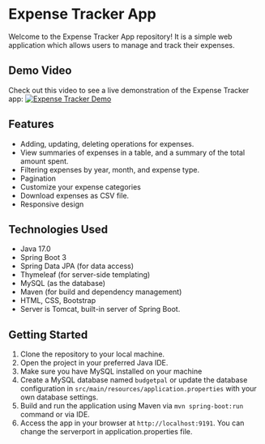 # Expense Tracker App

Welcome to the Expense Tracker App repository! It is a simple web application which allows users to manage and track their expenses. 

## Demo Video

Check out this video to see a live demonstration of the Expense Tracker app:
[![Expense Tracker Demo](https://imgur.com/a/iro1R1H)](https://youtu.be/IlUs0ESfFK4)

## Features

- Adding, updating, deleting operations for expenses.
- View summaries of expenses in a table, and a summary of the total amount spent.
- Filtering expenses by year, month, and expense type.
- Pagination
- Customize your expense categories
- Download expenses as CSV file.
- Responsive design 

## Technologies Used

- Java 17.0
- Spring Boot 3
- Spring Data JPA (for data access)
- Thymeleaf (for server-side templating)
- MySQL (as the database)
- Maven (for build and dependency management)
- HTML, CSS, Bootstrap
- Server is Tomcat, built-in server of Spring Boot.

## Getting Started

1. Clone the repository to your local machine.
2. Open the project in your preferred Java IDE.
3. Make sure you have MySQL installed on your machine
4. Create a MySQL database named `budgetpal` or update the database configuration in `src/main/resources/application.properties` with your own database settings.
6. Build and run the application using Maven via `mvn spring-boot:run` command or via IDE.
7. Access the app in your browser at `http://localhost:9191`. You can change the serverport in application.properties file.



